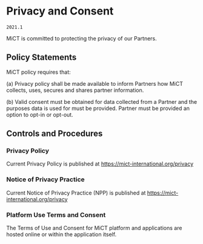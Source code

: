 # Privacy and Consent

`2021.1`

MiCT is committed to protecting the privacy of our Partners.

## Policy Statements

MiCT policy requires that:

(a) Privacy policy shall be made available to inform Partners how MiCT
collects, uses, secures and shares partner information. 

(b) Valid consent must be obtained for data collected from a Partner and the
purposes data is used for must be provided.  Partner must be provided an option
to opt-in or opt-out.


## Controls and Procedures


### Privacy Policy

Current Privacy Policy is published at
<https://mict-international.org/privacy>

### Notice of Privacy Practice

Current Notice of Privacy Practice (NPP) is published at
<https://mict-international.org/privacy>

### Platform Use Terms and Consent

The Terms of Use and Consent for MiCT platform and applications
are hosted online or within the application itself.


